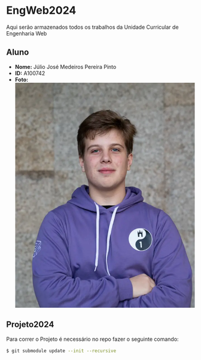 # EngWeb2024

Aqui serão armazenados todos os trabalhos da Unidade Curricular de Engenharia Web

## Aluno

- **Nome:** Júlio José Medeiros Pereira Pinto
- **ID:** A100742
- **Foto:**\
![Fotografia do aluno](image.png)

## Projeto2024

Para correr o Projeto é necessário no repo fazer o seguinte comando:
```sh
$ git submodule update --init --recursive
```


